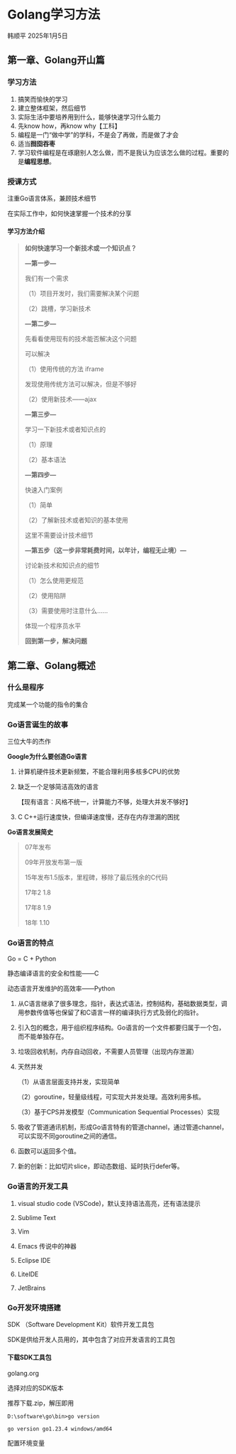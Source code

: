 # Golang学习方法

韩顺平  2025年1月5日

## 第一章、Golang开山篇

### 学习方法

1. 搞笑而愉快的学习
2. 建立整体框架，然后细节
3. 实际生活中要培养用到什么，能够快速学习什么能力
4. 先know how，再know why【工科】
5. 编程是一门“做中学”的学科，不是会了再做，而是做了才会
6. 适当**囫囵吞枣**
7. 学习软件编程是在琢磨别人怎么做，而不是我认为应该怎么做的过程。重要的是**编程思想**。

### 授课方式

注重Go语言体系，兼顾技术细节

在实际工作中，如何快速掌握一个技术的分享

#### 学习方法介绍

> **如何快速学习一个新技术或一个知识点？**
>
> **—第一步—**
>
> 我们有一个需求
>
> （1）项目开发时，我们需要解决某个问题
>
> （2）跳槽，学习新技术
>
> **—第二步—**
>
> 先看看使用现有的技术能否解决这个问题
>
> 可以解决
>
> （1）使用传统的方法 iframe
>
> 发现使用传统方法可以解决，但是不够好
>
> （2）使用新技术——ajax
>
> **—第三步—**
>
> 学习一下新技术或者知识点的
>
> （1）原理
>
> （2）基本语法
>
> **—第四步—**
>
> 快速入门案例
>
> （1）简单
>
> （2）了解新技术或者知识的基本使用
>
> 这里不需要设计技术细节
>
> **—第五步（这一步非常耗费时间，以年计，编程无止境）—**
>
> 讨论新技术和知识点的细节
>
> （1）怎么使用更规范
>
> （2）使用陷阱
>
> （3）需要使用时注意什么……
>
> 体现一个程序员水平
>
> **回到第一步，解决问题**



## 第二章、Golang概述

### 什么是程序

完成某一个功能的指令的集合

### Go语言诞生的故事

三位大牛的杰作

**Google为什么要创造Go语言**

1. 计算机硬件技术更新频繁，不能合理利用多核多CPU的优势

2. 缺乏一个足够简洁高效的语言

   【现有语言：风格不统一，计算能力不够，处理大并发不够好】

3. C C++运行速度快，但编译速度慢，还存在内存泄漏的困扰

**Go语言发展简史**

> 07年发布
>
> 09年开放发布第一版
>
> 15年发布1.5版本，里程碑，移除了最后残余的C代码
>
> 17年2 1.8
>
> 17年8 1.9
>
> 18年 1.10

### Go语言的特点

Go = C + Python

静态编译语言的安全和性能——C

动态语言开发维护的高效率——Python

1. 从C语言继承了很多理念，指针，表达式语法，控制结构，基础数据类型，调用参数传值等也保留了和C语言一样的编译执行方式及弱化的指针。

2. 引入包的概念，用于组织程序结构。Go语言的一个文件都要归属于一个包，而不能单独存在。

3. 垃圾回收机制，内存自动回收，不需要人员管理（出现内存泄漏）

4. 天然并发

   （1）从语言层面支持并发，实现简单

   （2）goroutine，轻量级线程，可实现大并发处理。高效利用多核。

   （3）基于CPS并发模型（Communication Sequential Processes）实现

5. 吸收了管道通讯机制，形成Go语言特有的管道channel，通过管道channel，可以实现不同goroutine之间的通信。
6. 函数可以返回多个值。
7. 新的创新：比如切片slice，即动态数组、延时执行defer等。

### Go语言的开发工具

1. visual studio code (VSCode)，默认支持语法高亮，还有语法提示

2. Sublime Text

3. Vim

4. Emacs 传说中的神器

5. Eclipse IDE

6. LiteIDE

7. JetBrains

### Go开发环境搭建

SDK （Software Development Kit）软件开发工具包

SDK是供给开发人员用的，其中包含了对应开发语言的工具包

#### 下载SDK工具包

golang.org

选择对应的SDK版本

推荐下载.zip，解压即用

`D:\software\go\bin>go version`

`go version go1.23.4 windows/amd64`

配置环境变量

